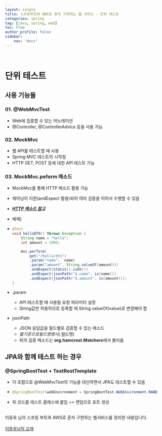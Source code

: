 ```yaml
---
layout: single
title: 스프링부트와 AWS로 혼자 구현하는 웹 서비스 - 단위 테스트
categories: spring
tag: [java, spring, web]
toc: true 
author_profile: false
sidebar:
    nav: "docs"
---
```


<br/>

# 단위 테스트

## 사용 기능들

### 01. @WebMvcTest

- Web에 집중할 수 있는 어노테이션
- @Controller, @ControllerAdvice 등을 사용 가능

### 02. MockMvc

- 웹 API를 테스트할 때 사용
- Spring MVC 테스트의 시작점
- HTTP GET, POST 등에 대한 API 테스트 가능

### 03. MockMvc.peform 메소드

- MockMvc를 통해 HTTP 메소드 활용 가능

- 체이닝이 지원(andExpect 활용)되어 여러 검증을 이어서 수행할 수 있음

- [***HTTP 메소드 참고***](https://yangwon-park.github.io/http/http04/)

- 예제)

- ```java
  @Test
  void helloDTO() throws Exception {
      String name = "hello";
      int amount = 1000;
  
      mvc.perform(
          get("/hello/dto")
          .param("name",  name)
          .param("amount", String.valueOf(amount)))
          .andExpect(status().isOk())
          .andExpect(jsonPath("$.name", is(name)))
          .andExpect(jsonPath("$.amount", is(amount)));
  }
  ```

- .param

  - API 테스트할 때 사용될 요청 파라미터 설정
  - String값만 허용하므로 등록할 때 String.valueOf(value)로 변경해야 함

- jsonPath

  - JSON 응답값을 필드별로 검증할 수 있는 메소드
  - $를 기준으로 필드명 명시 ($.필드명)
  - 뒤의 검증 메소드는 **org.hamcrest.Matchers**에서 불러옴

## JPA와 함께 테스트 하는 경우

### @SpringBootTest + TestRestTemplate

- 이 조합으로 @WebMvcTest의 기능을 대신하면서 JPA도 테스트할 수 있음

- ```java
  @SpringBootTest(webEnvironment = SpringBootTest.WebEnvironment.RANDOM_PORT)
  ```

- 위 코드를 테스트 클래스에 붙임 => 랜덤으로 포트 생성







<div class='notice--warning'>
    <br/>
    이동욱 님의 스프링 부트와 AWS로 혼자 구현하는 웹서비스를 정리한 내용입니다.  <br/><br/>
    <a href="http://www.yes24.com/Product/Goods/83849117" class="btn btn--info">이동욱님의 교재</a><br/>
    <br/>
</div>
